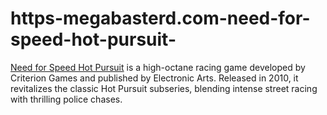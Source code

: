 # https-megabasterd.com-need-for-speed-hot-pursuit-
[Need for Speed Hot Pursuit](https://megabasterd.com/need-for-speed-hot-pursuit/) is a high-octane racing game developed by Criterion Games and published by Electronic Arts. Released in 2010, it revitalizes the classic Hot Pursuit subseries, blending intense street racing with thrilling police chases. 
